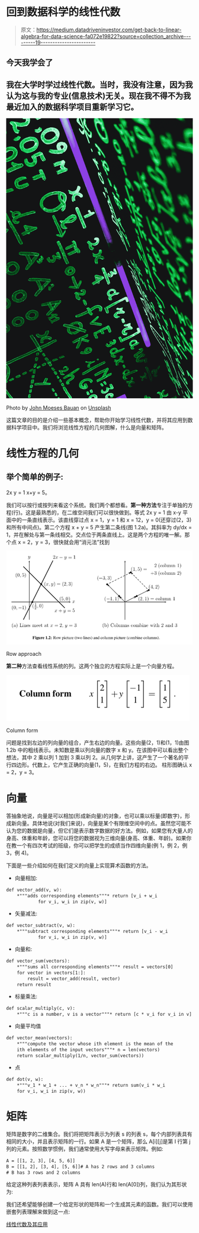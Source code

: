 # 回到数据科学的线性代数

> 原文：<https://medium.datadriveninvestor.com/get-back-to-linear-algebra-for-data-science-fa072e19822?source=collection_archive---------19----------------------->

## 今天我学会了

## 我在大学时学过线性代数。当时，我没有注意，因为我认为这与我的专业(信息技术)无关。现在我不得不为我最近加入的数据科学项目重新学习它。

![](img/dbc86d9338f5316b8d9b85f23f0b5cb8.png)

Photo by [John Moeses Bauan](https://unsplash.com/@johnmoeses?utm_source=unsplash&utm_medium=referral&utm_content=creditCopyText) on [Unsplash](https://unsplash.com/s/photos/linear-algebra?utm_source=unsplash&utm_medium=referral&utm_content=creditCopyText)

这篇文章的目的是介绍一些基本概念，帮助你开始学习线性代数，并将其应用到数据科学项目中。我们将浏览线性方程的几何图解，什么是向量和矩阵。

# 线性方程的几何

## 举个简单的例子:

2x y = 1
x+y = 5。

我们可以按行或按列来看这个系统。我们两个都想看。**第一种方法**专注于单独的方程(行)。这是最熟悉的，在二维空间我们可以很快做到。等式 2x y = 1 由 x-y 平面中的一条直线表示。该直线穿过点 x = 1，y = 1 和 x = 12，y = 0(还穿过(2，3)和所有中间点)。第二个方程 x + y = 5 产生第二条线(图 1.2a)。其斜率为 dy/dx = 1，并在解处与第一条线相交。交点位于两条直线上。这是两个方程的唯一解。那个点 x = 2，y = 3，很快就会用“消元法”找到

![](img/5d8172587f0f66a577c49218bc87dfed.png)

Row approach

**第二种**方法查看线性系统的列。这两个独立的方程实际上是一个向量方程。

![](img/8f19b23ae94a509f9cbf5bb41bec9858.png)

Column form

问题是找到左边的列向量的组合，产生右边的向量。这些向量(2，1)和(1，1)由图 1.2b 中的粗线表示。未知数是乘以列向量的数字 x 和 y。在该图中可以看出整个想法，其中 2 乘以列 1 加到 3 乘以列 2。从几何学上讲，这产生了一个著名的平行四边形。代数上，它产生正确的向量(1，5)，在我们方程的右边。
柱形图确认 x = 2，y = 3。

# 向量

答抽象地说，向量是可以相加(形成新向量)的对象，也可以乘以标量(即数字)，形成新向量。具体地说(对我们来说)，向量是某个有限维空间中的点。虽然您可能不认为您的数据是向量，但它们是表示数字数据的好方法。例如，如果您有大量人的身高、体重和年龄，您可以将您的数据视为三维向量(身高、体重、年龄)。如果你在教一个有四次考试的班级，你可以把学生的成绩当作四维向量(例 1，例 2，例 3，例 4)。

下面是一些介绍如何在我们定义的向量上实现算术函数的方法。

*   向量相加:

```
def vector_add(v, w):
    *"""adds corresponding elements"""* return [v_i + w_i
            for v_i, w_i in zip(v, w)]
```

*   矢量减法:

```
def vector_subtract(v, w):
    *"""subtract corresponding elements"""* return [v_i - w_i
            for v_i, w_i in zip(v, w)]
```

*   向量和:

```
def vector_sum(vectors):
    *"""sums all corresponding elements"""* result = vectors[0]
    for vector in vectors[1:]:
        result = vector_add(result, vector)
    return result
```

*   标量乘法:

```
def scalar_multiply(c, v):
    *"""c is a number, v is a vector"""* return [c * v_i for v_i in v]
```

*   向量平均值

```
def vector_mean(vectors):
    *"""compute the vector whose ith element is the mean of the
    ith elements of the input vectors"""* n = len(vectors)
    return scalar_multiply(1/n, vector_sum(vectors))
```

*   点

```
def dot(v, w):
    *"""v_1 * w_1 + ... + v_n * w_n"""* return sum(v_i * w_i
    for v_i, w_i in zip(v, w))
```

# 矩阵

矩阵是数字的二维集合。我们将把矩阵表示为列表 s 的列表 s，每个内部列表具有相同的大小，并且表示矩阵的一行。如果 A 是一个矩阵，那么 A[i][j]是第 I 行第 j 列的元素。按照数学惯例，我们通常使用大写字母来表示矩阵。例如:

```
A = [[1, 2, 3], [4, 5, 6]]
B = [[1, 2], [3, 4], [5, 6]]# A has 2 rows and 3 columns
# B has 3 rows and 2 columns
```

给定这种列表列表表示，矩阵 A 具有 len(A)行和 len(A[0])列，我们认为其形状为:

我们还希望能够创建一个给定形状的矩阵和一个生成其元素的函数。我们可以使用嵌套列表理解来做到这一点:

[线性代数及其应用](https://readyforai.com/download/linear-algebra-and-its-applications-5th-edition-pdf/)